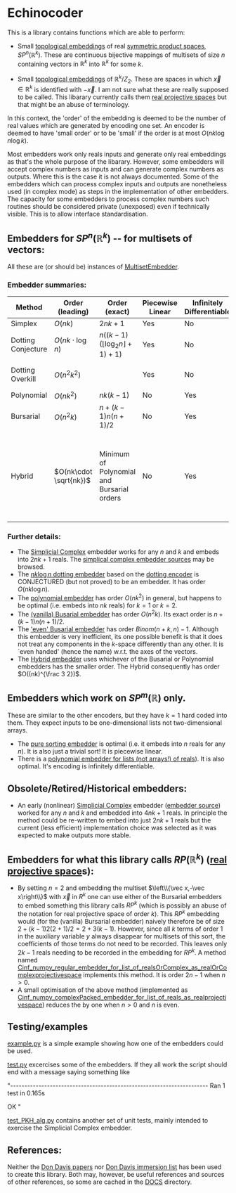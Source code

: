 # Echinocoder

This is a library contains functions which are able to perform:

  * Small [topological embeddings](https://en.wikipedia.org/wiki/Embedding) of real [symmetric product spaces](https://en.wikipedia.org/wiki/Symmetric_product_(topology)), $SP^n(\mathbb R^k)$.  These are continuous bijective mappings of multisets of size $n$ containing vectors in $\mathbb{R}^k$ into $\mathbb R^k$ for some $k$.

  * Small [topological embeddings](https://en.wikipedia.org/wiki/Embedding) of $\mathbb R^k/Z_2$. These are spaces in which $\vec x\in\mathbb R^k$ is identified with $-\vec x$.  I am not sure what these are really supposed to be called. This libarary currently calls them [real projective spaces](https://en.wikipedia.org/wiki/Real_projective_space) but that might be an abuse of terminology.

In this context, the 'order' of the embedding is deemed to be the number of real values which are generated by encoding one set.  An encoder is deemed to have 'small order' or to be 'small' if the order is at most $O(nk \log n \log k)$.

Most embedders work only reals inputs and generate only real embeddings as that's the whole purpose of the libarary. However, some embedders will accept complex numbers as inputs and can generate complex numbers as outputs.  Where this is the case it is not always documented. Some of the embedders which can process complex inputs and outputs are nonetheless used (in complex mode) as steps in the implementation of other embedders.  The capacity for some embedders to process complex numbers such routines should be considered private (unexposed) even if technically visible. This is to allow interface standardisation.

## Embedders for $SP^n(\mathbb R^k)$ -- for multisets of vectors:

All these are (or should be) instances of [MultisetEmbedder](MultisetEmbedder.py).

### Embedder summaries:

| Method  | Order (leading) | Order (exact) | Piecewise Linear | Infinitely Differentiable | Notes | Source |
|---------|-----------------|---------------|------------------|---------------------------|-------|--------|
| Simplex | $O(nk)$         | $2nk+1$       | Yes              |  No   |       | [link](C0HomDeg1_simplicialComplex_embedder_1_for_array_of_reals_as_multiset.py) |
| Dotting Conjecture | $O(nk\cdot \log n)$   | $n((k-1)(\lfloor{ \log_2 n }\rfloor+1)+1)$  | Yes   |   No   | Not (yet) provenly an embedding. | [link](C0HomDeg1_conjectured_dotting_embedder_for_array_of_reals_as_multiset.py) |
| Dotting Overkill | $O(n^2k^2)$ |          | Yes              |  No   | Is provably an embedding | | 
| Polynomial | $O(nk^2)$    | $nk(k-1)$     | No               |  Yes  |       | [link](Cinf_numpy_polynomial_embedder_for_array_of_reals_as_multiset.py) |
| Bursarial  | $O(n^2k)$    | $n + (k-1) n (n+1)/2$  | No      |  Yes  |       | [link](Cinf_sympy_bursar_embedder_for_array_of_reals_as_multiset.py) |
| Hybrid | $O(nk\cdot \sqrt{nk})$ | Minimum of Polynomial and Bursarial orders | No      |  Yes  | This method uses whichever of Polynomial or Bursarial has smallest order. | [link](Cinf_hybrid_embedder_for_array_of_reals_as_multiset.py) |

### Further details:

* The [Simplicial Complex](https://en.wikipedia.org/wiki/Simplicial_complex) embedder works for any $n$ and $k$ and embeds into $2 n k+1$ reals.  The [simplical complex embedder sources](C0HomDeg1_simplicialComplex_embedder_1_for_array_of_reals_as_multiset.py) may be browsed.
* The [$nk\log n$ dotting embedder](C0HomDeg1_conjectured_dotting_embedder_for_array_of_reals_as_multiset.py) based on the [dotting encoder](C0HomDeg1_dotting_encoder_for_array_of_reals_as_multiset.py) is CONJECTURED (but not proved) to be an embedder. It has order $O(n k \log n)$. 
* The [polynomial embedder](Cinf_numpy_polynomial_embedder_for_array_of_reals_as_multiset.py)
has order $O(n k^2)$ in general, but happens to be optimal (i.e. embeds into $nk$ reals) for $k=1$ or $k=2$.
* The [(vanilla) Busarial embedder](Cinf_sympy_bursar_embedder_for_array_of_reals_as_multiset.py)
has order $O(n^2 k)$.  Its exact order is $n + (k-1) n (n+1)/2$. 
* The ['even' Busarial embedder](Cinf_sympy_bursar_embedder_for_array_of_reals_as_multiset.py)
has order $Binom(n+k,n)-1$. Although this embedder is very inefficient, its one possible benefit is that it does not treat any components in the $k$-space differently than any other. It is `even handed' (hence the name) w.r.t. the axes of the vectors. 
* The [Hybrid embedder](Cinf_hybrid_embedder_for_array_of_reals_as_multiset.py)  uses whichever of the Busarial or Polynomial embedders has the smaller order. The Hybrid consequently has order $O((nk)^{\frac 3 2})$.

## Embedders which work on $SP^m(\mathbb R)$ only.

These are similar to the other encoders, but they have $k=1$ hard coded into them. They expect inputs to be one-dimensional lists not two-dimensional arrays.

* The [pure sorting embedder](C0_sorting_embedder_for_list_of_reals_as_multiset.py)
is optimal (i.e. it embeds into $n$ reals for any $n$). It is also just a trivial sort! It is piecewise linear.
* There is a [polynomial embedder for lists (not arrays!) of reals](Cinf_numpy_polynomial_embedder_for_list_of_reals_as_multiset.py)). It is also optimal.  It's encoding is infinitely differentiable.

## Obsolete/Retired/Historical embedders:
* An early (nonlinear) [Simplicial Complex](https://en.wikipedia.org/wiki/Simplicial_complex) embedder 
([embedder source](Historical/C0_simplicialComplex_embedder_1_for_array_of_reals_as_multiset.py))
worked for any $n$ and $k$ and embedded into $4 n k+1$ reals. 
In principle the method could be re-written to embed into just $2 n k + 1$ reals but the current (less efficient) implementation choice was selected as it was expected to make outputs more stable.

## Embedders for what this library calls $RP(\mathbb R^k)$ ([real projective space](https://en.wikipedia.org/wiki/Real_projective_space)s):

* By setting $n=2$ and embedding the multiset $\left\\{\vec x,-\vec x\right\\}$ with $\vec x$ in $R^k$ one can use either of the Bursarial embedders to embed something this library calls $RP^k$ (which is possibly an abuse of the notation for real projective space of order $k$).  This $RP^k$ embedding would (for the (vanilla) Bursarial embedder) naively therefore be of size $2+(k-1)2(2+1)/2 = 2+3(k-1)$.  However, since all $k$ terms of order 1 in the auxiliary variable $y$ always disappear for multisets of this sort, the coefficients of those terms do not need to be recorded. This leaves only $2k-1$ reals needing to be recorded in the embedding for $RP^k$.  A method named [Cinf_numpy_regular_embedder_for_list_of_realsOrComplex_as_realOrComplexprojectivespace](Cinf_numpy_regular_embedder_for_list_of_realsOrComplex_as_realOrComplexprojectivespace.py) implements this method. It is order $2n-1$ when $n>0$.
* A small optimisation of the above method (implemented as [Cinf_numpy_complexPacked_embedder_for_list_of_reals_as_realprojectivespace](Cinf_numpy_complexPacked_embedder_for_list_of_reals_as_realprojectivespace.py))  reduces the by one when $n>0$ and $n$ is even.


## Testing/examples

[example.py](example.py) is a simple example showing how one of the embedders could be used.

[test.py](test.py) excercises some of the embedders. If they all work the script should end with a message saying something like 

"----------------------------------------------------------------------
Ran 1 test in 0.165s

OK
"

[test_PKH_alg.py](test_PKH_alg.py) contains another set of unit tests, mainly intended to exercise the Simplicial Complex embedder.

## References:

Neither the [Don Davis papers](https://www.lehigh.edu/~dmd1/toppapers.html) nor [Don Davis immersion list](https://www.lehigh.edu/~dmd1/imms.html) has been used to create this library. Both may, however, be useful references and sources of other references, so some are cached in the [DOCS](DOCS) directory.
